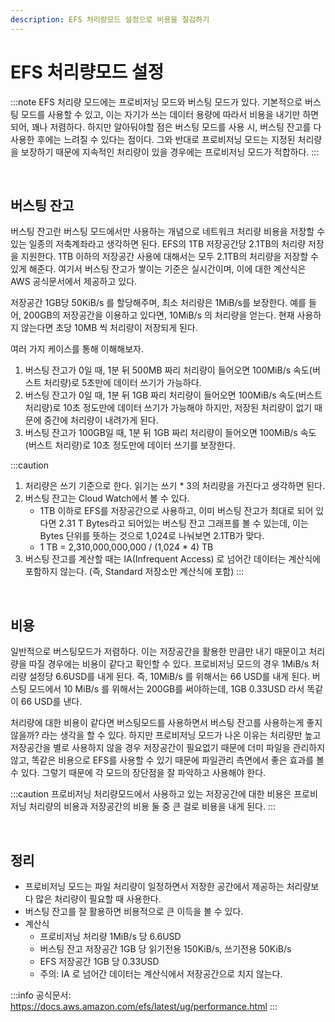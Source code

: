 ```yaml
---
description: EFS 처리량모드 설정으로 비용을 절감하기
---
```


# EFS 처리량모드 설정

:::note
EFS 처리량 모드에는 프로비저닝 모드와 버스팅 모드가 있다. 기본적으로 버스팅 모드를 사용할 수 있고, 이는 자기가 쓰는 데이터 용량에 따라서 비용을 내기만 하면 되어, 꽤나 저렴하다. 하지만 알아둬야할 점은 버스팅 모드를 사용 시, 버스팅 잔고를 다 사용한 후에는 느려질 수 있다는 점이다. 그와 반대로 프로비저닝 모드는 지정된 처리량을 보장하기 때문에 지속적인 처리량이 있을 경우에는 프로비저닝 모드가 적합하다. 
:::

<br/>

## 버스팅 잔고

버스팅 잔고란 버스팅 모드에서만 사용하는 개념으로 네트워크 처리량 비용을 저장할 수 있는 일종의 저축계좌라고 생각하면 된다. EFS의 1TB 저장공간당 2.1TB의 처리량 저장을 지원한다. 1TB 이하의 저장공간 사용에 대해서는 모두 2.1TB의 처리량을 저장할 수 있게 해준다. 여기서 버스팅 잔고가 쌓이는 기준은 실시간이며, 이에 대한 계산식은 AWS 공식문서에서 제공하고 있다.



저장공간 1GB당 50KiB/s 를 할당해주며, 최소 처리량은 1MiB/s를 보장한다. 예를 들어, 200GB의 저장공간을 이용하고 있다면, 10MiB/s 의 처리량을 얻는다. 현재 사용하지 않는다면 초당 10MB 씩 처리량이 저장되게 된다.

여러 가지 케이스를 통해 이해해보자.

1. 버스팅 잔고가 0일 때, 1분 뒤 500MB 짜리 처리량이 들어오면 100MiB/s 속도(버스트 처리량)로 5초만에 데이터 쓰기가 가능하다.
2. 버스팅 잔고가 0일 때, 1분 뒤 1GB 짜리 처리량이 들어오면 100MiB/s 속도(버스트 처리량)로 10초 정도만에 데이터 쓰기가 가능해야 하지만, 저장된 처리량이 없기 때문에 중간에 처리량이 내려가게 된다.
3. 버스팅 잔고가 100GB일 때, 1분 뒤 1GB 짜리 처리량이 들어오면 100MiB/s 속도(버스트 처리량)로 10초 정도만에 데이터 쓰기를 보장한다.


:::caution
1. 처리량은 쓰기 기준으로 한다. 읽기는 쓰기 * 3의 처리량을 가진다고 생각하면 된다.
2. 버스팅 잔고는 Cloud Watch에서 볼 수 있다.
   * 1TB 이하로 EFS를 저장공간으로 사용하고, 이미 버스팅 잔고가 최대로 되어 있다면 2.31 T Bytes라고 되어있는 버스팅 잔고 그래프를 볼 수 있는데, 이는 Bytes 단위를 뜻하는 것으로 1,024로 나눠보면 2.1TB가 맞다.
   * 1 TB = 2,310,000,000,000 / (1,024 * 4) TB
3. 버스팅 잔고를 계산할 때는 IA(Infrequent Access) 로 넘어간 데이터는 계산식에 포함하지 않는다. (즉, Standard 저장소만 계산식에 포함)
:::

<br/>

## 비용

일반적으로 버스팅모드가 저렴하다. 이는 저장공간을 활용한 만큼만 내기 때문이고 처리량을 따질 경우에는 비용이 같다고 확인할 수 있다. 프로비저닝 모드의 경우 1MiB/s 처리량 설정당 6.6USD를 내게 된다. 즉, 10MiB/s 를 위해서는 66 USD를 내게 된다. 버스팅 모드에서 10 MiB/s 를 위해서는 200GB를 써야하는데, 1GB  0.33USD 라서 똑같이 66 USD를 낸다.



처리량에 대한 비용이 같다면 버스팅모드를 사용하면서 버스팅 잔고를 사용하는게 좋지 않을까? 라는 생각을 할 수 있다. 하지만 프로비저닝 모드가 나온 이유는 처리량만 높고 저장공간을 별로 사용하지 않을 경우 저장공간이 필요없기 때문에 더미 파일을 관리하지 않고, 똑같은 비용으로 EFS를 사용할 수 있기 때문에 파일관리 측면에서 좋은 효과를 볼 수 있다. 그렇기 때문에 각 모드의 장단점을 잘 파악하고 사용해야 한다.



:::caution
프로비저닝 처리량모드에서 사용하고 있는 저장공간에 대한 비용은 프로비저닝 처리량의 비용과 저장공간의 비용 둘 중 큰 걸로 비용을 내게 된다.
:::

<br/>

## 정리

* 프로비저닝 모드는 파일 처리량이 일정하면서 저장한 공간에서 제공하는 처리량보다 많은 처리량이 필요할 때 사용한다.
* 버스팅 잔고를 잘 활용하면 비용적으로 큰 이득을 볼 수 있다.
* 계산식
  * 프로비저닝 처리량 1MiB/s 당 6.6USD
  * 버스팅 잔고 저장공간 1GB 당 읽기전용 150KiB/s, 쓰기전용 50KiB/s
  * EFS 저장공간 1GB 당 0.33USD
  * 주의: IA 로 넘어간 데이터는 계산식에서 저장공간으로 치지 않는다. 


:::info
공식문서: https://docs.aws.amazon.com/efs/latest/ug/performance.html
:::

<br/>
